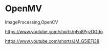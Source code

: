 # OpenMV
ImageProcessing,OpenCV

https://www.youtube.com/shorts/pFq8PgzDGdo

https://www.youtube.com/shorts/JM_G5IEFj38
